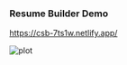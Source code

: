 ### Resume Builder Demo
https://csb-7ts1w.netlify.app/

![plot](H:/MERNSTACK2/javascriptMastery/PortfolioSite/src/assets/work5.png)
